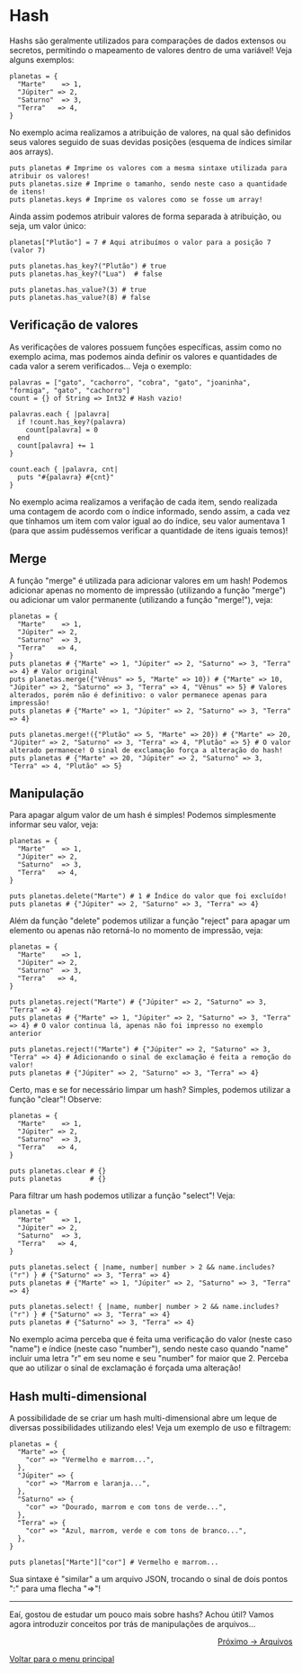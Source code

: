 # Hash

Hashs são geralmente utilizados para comparações de dados extensos ou secretos, permitindo o mapeamento de valores dentro de uma variável! Veja alguns exemplos:

```cr
planetas = {
  "Marte"    => 1,
  "Júpiter" => 2,
  "Saturno"  => 3,
  "Terra"   => 4,
}
```

No exemplo acima realizamos a atribuição de valores, na qual são definidos seus valores seguido de suas devidas posições (esquema de índices similar aos arrays).

```cr
puts planetas # Imprime os valores com a mesma sintaxe utilizada para atribuir os valores!
puts planetas.size # Imprime o tamanho, sendo neste caso a quantidade de itens!
puts planetas.keys # Imprime os valores como se fosse um array!
```

Ainda assim podemos atribuir valores de forma separada à atribuição, ou seja, um valor único:

```cr
planetas["Plutão"] = 7 # Aqui atribuímos o valor para a posição 7 (valor 7)

puts planetas.has_key?("Plutão") # true
puts planetas.has_key?("Lua")  # false

puts planetas.has_value?(3) # true
puts planetas.has_value?(8) # false
```

## Verificação de valores

As verificações de valores possuem funções específicas, assim como no exemplo acima, mas podemos ainda definir os valores e quantidades de cada valor a serem verificados... Veja o exemplo:

```cr
palavras = ["gato", "cachorro", "cobra", "gato", "joaninha", "formiga", "gato", "cachorro"]
count = {} of String => Int32 # Hash vazio!

palavras.each { |palavra|
  if !count.has_key?(palavra)
    count[palavra] = 0
  end
  count[palavra] += 1
}

count.each { |palavra, cnt|
  puts "#{palavra} #{cnt}"
}
```

No exemplo acima realizamos a verifação de cada item, sendo realizada uma contagem de acordo com o índice informado, sendo assim, a cada vez que tínhamos um item com valor igual ao do índice, seu valor aumentava 1 (para que assim pudéssemos verificar a quantidade de itens iguais temos)!

## Merge

A função "merge" é utilizada para adicionar valores em um hash! Podemos adicionar apenas no momento de impressão (utilizando a função "merge") ou adicionar um valor permanente (utilizando a função "merge!"), veja:

```cr
planetas = {
  "Marte"    => 1,
  "Júpiter" => 2,
  "Saturno"  => 3,
  "Terra"   => 4,
}
puts planetas # {"Marte" => 1, "Júpiter" => 2, "Saturno" => 3, "Terra" => 4} # Valor original
puts planetas.merge({"Vênus" => 5, "Marte" => 10}) # {"Marte" => 10, "Júpiter" => 2, "Saturno" => 3, "Terra" => 4, "Vênus" => 5} # Valores alterados, porém não é definitivo: o valor permanece apenas para impressão!
puts planetas # {"Marte" => 1, "Júpiter" => 2, "Saturno" => 3, "Terra" => 4}

puts planetas.merge!({"Plutão" => 5, "Marte" => 20}) # {"Marte" => 20, "Júpiter" => 2, "Saturno" => 3, "Terra" => 4, "Plutão" => 5} # O valor alterado permanece! O sinal de exclamação força a alteração do hash!
puts planetas # {"Marte" => 20, "Júpiter" => 2, "Saturno" => 3, "Terra" => 4, "Plutão" => 5}
```

## Manipulação

Para apagar algum valor de um hash é simples! Podemos simplesmente informar seu valor, veja:

```cr
planetas = {
  "Marte"    => 1,
  "Júpiter" => 2,
  "Saturno"  => 3,
  "Terra"   => 4,
}

puts planetas.delete("Marte") # 1 # Índice do valor que foi excluído!
puts planetas # {"Júpiter" => 2, "Saturno" => 3, "Terra" => 4}
```

Além da função "delete" podemos utilizar a função "reject" para apagar um elemento ou apenas não retorná-lo no momento de impressão, veja:

```cr
planetas = {
  "Marte"    => 1,
  "Júpiter" => 2,
  "Saturno"  => 3,
  "Terra"   => 4,
}

puts planetas.reject("Marte") # {"Júpiter" => 2, "Saturno" => 3, "Terra" => 4}
puts planetas # {"Marte" => 1, "Júpiter" => 2, "Saturno" => 3, "Terra" => 4} # O valor continua lá, apenas não foi impresso no exemplo anterior

puts planetas.reject!("Marte") # {"Júpiter" => 2, "Saturno" => 3, "Terra" => 4} # Adicionando o sinal de exclamação é feita a remoção do valor!
puts planetas # {"Júpiter" => 2, "Saturno" => 3, "Terra" => 4}
```

Certo, mas e se for necessário limpar um hash? Simples, podemos utilizar a função "clear"! Observe:

```cr
planetas = {
  "Marte"    => 1,
  "Júpiter" => 2,
  "Saturno"  => 3,
  "Terra"   => 4,
}

puts planetas.clear # {}
puts planetas       # {}
```

Para filtrar um hash podemos utilizar a função "select"! Veja:

```cr
planetas = {
  "Marte"    => 1,
  "Júpiter" => 2,
  "Saturno"  => 3,
  "Terra"   => 4,
}

puts planetas.select { |name, number| number > 2 && name.includes?("r") } # {"Saturno" => 3, "Terra" => 4}
puts planetas # {"Marte" => 1, "Júpiter" => 2, "Saturno" => 3, "Terra" => 4}

puts planetas.select! { |name, number| number > 2 && name.includes?("r") } # {"Saturno" => 3, "Terra" => 4}
puts planetas # {"Saturno" => 3, "Terra" => 4}
```

No exemplo acima perceba que é feita uma verificação do valor (neste caso "name") e índice (neste caso "number"), sendo neste caso quando "name" incluir uma letra "r" em seu nome e seu "number" for maior que 2. Perceba que ao utilizar o sinal de exclamação é forçada uma alteração!

## Hash multi-dimensional

A possibilidade de se criar um hash multi-dimensional abre um leque de diversas possibilidades utilizando eles! Veja um exemplo de uso e filtragem:

```cr
planetas = {
  "Marte" => {
    "cor" => "Vermelho e marrom...",
  },
  "Júpiter" => {
    "cor" => "Marrom e laranja...",
  },
  "Saturno" => {
    "cor" => "Dourado, marrom e com tons de verde...",
  },
  "Terra" => {
    "cor" => "Azul, marrom, verde e com tons de branco...",
  },
}

puts planetas["Marte"]["cor"] # Vermelho e marrom...
```

Sua sintaxe é "similar" a um arquivo JSON, trocando o sinal de dois pontos ":" para uma flecha "=>"!

---

Eaí, gostou de estudar um pouco mais sobre hashs? Achou útil? Vamos agora introduzir conceitos por trás de manipulações de arquivos...

<p align="right">
  <a href="https://github.com/lanjoni/crystal4noobs/blob/main/content/conceitos/arquivos.md">Próximo -> Arquivos</a>
</p>

<p align="left">
  <a href="https://github.com/lanjoni/crystal4noobs#roadmap">Voltar para o menu principal</a>
</p>
